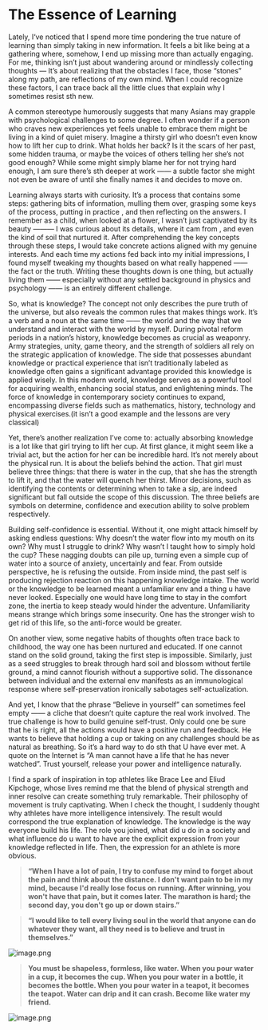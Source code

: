 # The Essence of Learning

Lately, I‘ve noticed that I spend more time pondering the true nature of learning than simply taking in new information. It feels a bit like being at a gathering where, somehow, I end up missing more than actually engaging. For me, thinking isn’t just about wandering around or mindlessly collecting thoughts — It’s about realizing that the obstacles I face, those “stones” along my path, are reflections of my own mind. When I could recognize these factors, I can trace back all the little clues that explain why I sometimes resist sth new.

A common stereotype humorously suggests that many Asians may grapple with psychological challenges to some degree. I often wonder if a person who craves new experiences yet feels unable to embrace them might be living in a kind of quiet misery. Imagine a thirsty girl  who doesn’t even know how to lift her cup to drink. What holds her back? Is it the scars of her past, some hidden trauma, or maybe the voices of others telling her she’s not good enough? While some might simply blame her for not trying hard enough, I am sure there’s sth deeper at work —— a subtle factor she might not even be aware of until she finally names it and decides to move on.

Learning always starts with curiosity. It’s a process that contains some steps: gathering bits of information, mulling them over, grasping some keys of the process, putting in practice , and then reflecting on the answers. I remember as a child, when looked at a flower, I wasn’t just captivated by its beauty ——— I was curious about its details, where it cam from , and even the kind of soil that nurtured it. After comprehending the key concepts through these steps, I would take concrete actions aligned with my genuine interests. And each time my actions fed back into my initial impressions, I found myself tweaking my thoughts based on what really happened —— the fact or the truth. Writing these thoughts down is one thing, but actually living them —— especially without any settled background in physics and psychology —— is an entirely different challenge.

So, what is knowledge? The concept not only describes the pure truth of the universe, but also reveals the common rules that makes things work. It’s a verb and a noun at the same time —— the world and the way that we understand and interact with the world by myself. During pivotal reform periods in a nation’s history, knowledge becomes as crucial as weaponry. Army strategies, unity, game theory, and the strength of soldiers all rely on the strategic application of knowledge. The side that possesses abundant knowledge or practical experience that isn’t traditionally labeled as knowledge often gains a significant advantage provided this knowledge is applied wisely. In this modern world, knowledge serves as a powerful tool for acquiring wealth, enhancing social status, and enlightening minds. The force of knowledge in contemporary society continues to expand, encompassing diverse fields such as mathematics, history, technology and physical exercises.(it isn’t a good example and the lessons are very classical)

Yet, there’s another realization I’ve come to: actually absorbing knowledge is a lot like that girl trying to lift her cup. At first glance, it might seem like a trivial act, but the action for her can be incredible hard. It’s not merely about the physical run. It is about the beliefs behind the action. That girl must believe three things: that there is water in the cup, that she has the strength to lift it, and that the water will quench her thirst.  Minor decisions, such as identifying the contents or determining when to take a sip, are indeed significant but fall outside the scope of this discussion. The three beliefs are symbols on determine, confidence and execution ability to solve problem respectively.

Building self-confidence is essential. Without it, one might attack himself by asking endless questions: Why doesn’t the water flow into my mouth on its own? Why must I struggle to drink? Why wasn’t I taught how to simply hold the cup? These nagging doubts can pile up, turning even a simple cup of water into a source of anxiety, uncertainly and fear. From outside perspective, he is refusing the outside. From inside mind, the past self is producing rejection reaction on this happening knowledge intake. The world or the knowledge to be learned meant a unfamiliar env and a thing u have never looked. Especially one would have long time to stay in the comfort zone, the inertia to keep steady would hinder the adventure.  Unfamiliarity means strange which brings some insecurity.  One has the stronger wish to get rid of this life, so the anti-force would be greater. 

On another view, some negative habits of thoughts often trace back to childhood, the way one has been nurtured and educated. If one cannot stand on the solid ground, taking the first step is impossible. Similarly, just as a seed struggles to break through hard soil and blossom without fertile ground, a mind cannot flourish without a supportive solid. The dissonance between individual and the external env manifests as an immunological response where self-preservation ironically sabotages self-actualization.

And yet, I know that the phrase “Believe in yourself” can sometimes feel empty —— a cliche that doesn’t quite capture  the real work involved. The true challenge is  how to build genuine self-trust. Only could one be sure that he is  right, all the actions would have a positive run and feedback. He wants to believe that holding a cup or taking on any challenges should be as natural as breathing. So it’s a hard way to do sth that U have ever met. A quote on the Internet is “A man cannot have a life that he has never watched”. Trust yourself, release your power and intelligence naturally.

I find a spark of inspiration in top athletes like Brace Lee and Eliud Kipchoge, whose lives remind me that the blend of physical strength and inner resolve can create something truly remarkable. Their philosophy of movement is truly captivating. When I check the thought, I suddenly thought  why athletes have more intelligence intensively. The result would correspond the true explanation of knowledge. The knowledge is the way everyone build his life. The role you joined, what did u do in a society and what influence do u want to have are the explicit expression from your knowledge reflected in life. Then, the expression for an athlete is more obvious.

> **“When I have a lot of pain, I try to confuse my mind to forget about the pain and think about the distance. I don't want pain to be in my mind, because I'd really lose focus on running. After winning, you won't have that pain, but it comes later. The marathon is hard; the second day, you don't go up or down stairs.”**

> **“I would like to tell every living soul in the world that anyone can do whatever they want, all they need is to believe and trust in themselves.”**

![image.png](https://cdn.statically.io/gh/stoneBuild29/MyPictures@main/upload/image.png)

> **You must be shapeless, formless, like water. When you pour water in a cup, it becomes the cup. When you pour water in a bottle, it becomes the bottle. When you pour water in a teapot, it becomes the teapot. Water can drip and it can crash. Become like water my friend.**
> 

![image.png](https://cdn.statically.io/gh/stoneBuild29/MyPictures@main/upload/image%201.png)
